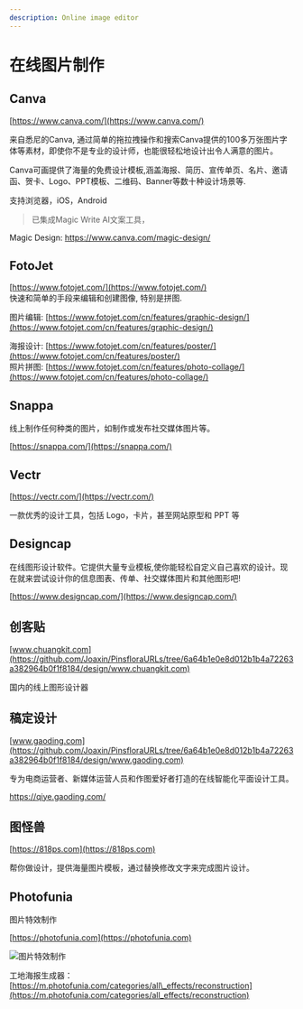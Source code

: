 ```yaml
---
description: Online image editor
---
```


# 在线图片制作

## **Canva**

[https://www.canva.com/](https://www.canva.com/)

来自悉尼的Canva, 通过简单的拖拉拽操作和搜索Canva提供的100多万张图片字体等素材，即使你不是专业的设计师，也能很轻松地设计出令人满意的图片。

Canva可画提供了海量的免费设计模板,涵盖海报、简历、宣传单页、名片、邀请函、贺卡、Logo、PPT模板、二维码、Banner等数十种设计场景等.

支持浏览器，iOS，Android

> 已集成Magic Write AI文案工具，

Magic Design:  https://www.canva.com/magic-design/

## FotoJet

[https://www.fotojet.com/](https://www.fotojet.com/)  
快速和简单的手段来编辑和创建图像, 特别是拼图.

图片编辑: [https://www.fotojet.com/cn/features/graphic-design/](https://www.fotojet.com/cn/features/graphic-design/)

海报设计: [https://www.fotojet.com/cn/features/poster/](https://www.fotojet.com/cn/features/poster/)  
照片拼图:  [https://www.fotojet.com/cn/features/photo-collage/](https://www.fotojet.com/cn/features/photo-collage/)

## Snappa

线上制作任何种类的图片，如制作或发布社交媒体图片等。

[https://snappa.com/](https://snappa.com/)

## Vectr 

[https://vectr.com/](https://vectr.com/)

一款优秀的设计工具，包括 Logo，卡片，甚至网站原型和 PPT 等

## Designcap

在线图形设计软件。它提供大量专业模板,使你能轻松自定义自己喜欢的设计。现在就来尝试设计你的信息图表、传单、社交媒体图片和其他图形吧!

[https://www.designcap.com/](https://www.designcap.com/)

## **创客贴**

[www.chuangkit.com](https://github.com/Joaxin/PinsfloraURLs/tree/6a64b1e0e8d012b1b4a72263a382964b0f1f8184/design/www.chuangkit.com)

国内的线上图形设计器

## **稿定设计**

[www.gaoding.com](https://github.com/Joaxin/PinsfloraURLs/tree/6a64b1e0e8d012b1b4a72263a382964b0f1f8184/design/www.gaoding.com)

专为电商运营者、新媒体运营人员和作图爱好者打造的在线智能化平面设计工具。

https://qiye.gaoding.com/

## **图怪兽**

[https://818ps.com](https://818ps.com)

帮你做设计，提供海量图片模板，通过替换修改文字来完成图片设计。

## **Photofunia**

图片特效制作

[https://photofunia.com](https://photofunia.com)

![图片特效制作](https://i.imgur.com/PmUJJQw.png)

工地海报生成器：[https://m.photofunia.com/categories/all\_effects/reconstruction](https://m.photofunia.com/categories/all_effects/reconstruction)


